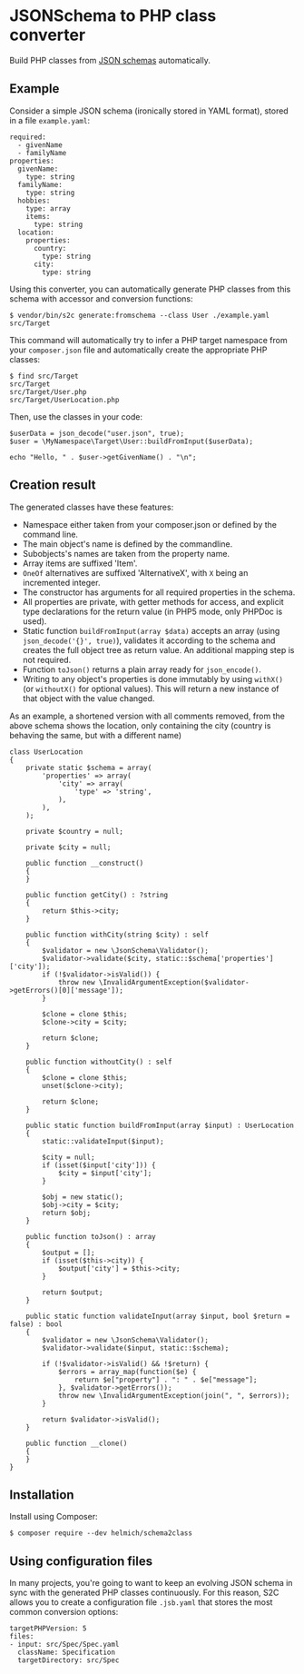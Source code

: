 # JSONSchema to PHP class converter

Build PHP classes from [JSON schemas][jsonschema] automatically.

## Example

Consider a simple JSON schema (ironically stored in YAML format), stored in a file
`example.yaml`:

```
required:
  - givenName
  - familyName
properties:
  givenName:
    type: string
  familyName:
    type: string
  hobbies:
    type: array
    items:
      type: string
  location:
    properties:
      country:
        type: string
      city:
        type: string 
```

Using this converter, you can automatically generate PHP classes from this schema
with accessor and conversion functions:

    $ vendor/bin/s2c generate:fromschema --class User ./example.yaml src/Target

This command will automatically try to infer a PHP target namespace from your `composer.json` file and automatically create the appropriate PHP classes:

    $ find src/Target
    src/Target
    src/Target/User.php
    src/Target/UserLocation.php

Then, use the classes in your code:

    $userData = json_decode("user.json", true);
    $user = \MyNamespace\Target\User::buildFromInput($userData);

    echo "Hello, " . $user->getGivenName() . "\n";

## Creation result

The generated classes have these features:

- Namespace either taken from your composer.json or defined by the command line.
- The main object's name is defined by the commandline.
- Subobjects's names are taken from the property name.
- Array items are suffixed 'Item'.
- `OneOf` alternatives are suffixed 'AlternativeX', with `X` being an incremented integer.
- The constructor has arguments for all required properties in the schema.
- All properties are private, with getter methods for access, and explicit type declarations for the return value 
(in PHP5 mode, only PHPDoc is used).
- Static function `buildFromInput(array $data)` accepts an array (using `json_decode('{}', true)`), validates it 
according to the schema and creates the full object tree as return value. An additional mapping step is not required.
- Function `toJson()` returns a plain array ready for `json_encode()`.
- Writing to any object's properties is done immutably by using `withX()` (or `withoutX()` for optional values). This will return
a new instance of that object with the value changed.

As an example, a shortened version with all comments removed, from the above schema shows the location, only containing the city (country is behaving the same, but with a different name)

    class UserLocation
    {
        private static $schema = array(
            'properties' => array(
                'city' => array(
                    'type' => 'string',
                ),
            ),
        );
    
        private $country = null;
    
        private $city = null;
    
        public function __construct()
        {
        }
    
        public function getCity() : ?string
        {
            return $this->city;
        }
    
        public function withCity(string $city) : self
        {
            $validator = new \JsonSchema\Validator();
            $validator->validate($city, static::$schema['properties']['city']);
            if (!$validator->isValid()) {
                throw new \InvalidArgumentException($validator->getErrors()[0]['message']);
            }
    
            $clone = clone $this;
            $clone->city = $city;
    
            return $clone;
        }
    
        public function withoutCity() : self
        {
            $clone = clone $this;
            unset($clone->city);
    
            return $clone;
        }
    
        public static function buildFromInput(array $input) : UserLocation
        {
            static::validateInput($input);
    
            $city = null;
            if (isset($input['city'])) {
                $city = $input['city'];
            }
    
            $obj = new static();
            $obj->city = $city;
            return $obj;
        }
    
        public function toJson() : array
        {
            $output = [];
            if (isset($this->city)) {
                $output['city'] = $this->city;
            }
    
            return $output;
        }
    
        public static function validateInput(array $input, bool $return = false) : bool
        {
            $validator = new \JsonSchema\Validator();
            $validator->validate($input, static::$schema);
    
            if (!$validator->isValid() && !$return) {
                $errors = array_map(function($e) {
                    return $e["property"] . ": " . $e["message"];
                }, $validator->getErrors());
                throw new \InvalidArgumentException(join(", ", $errors));
            }
    
            return $validator->isValid();
        }
    
        public function __clone()
        {
        }
    }

## Installation

Install using Composer:

    $ composer require --dev helmich/schema2class

## Using configuration files

In many projects, you're going to want to keep an evolving JSON schema in sync with
the generated PHP classes continuously. For this reason, S2C allows
you to create a configuration file `.jsb.yaml` that stores the most common conversion
options:

```
targetPHPVersion: 5
files:
- input: src/Spec/Spec.yaml
  className: Specification
  targetDirectory: src/Spec
```

[jsonschema]: http://json-schema.org/
